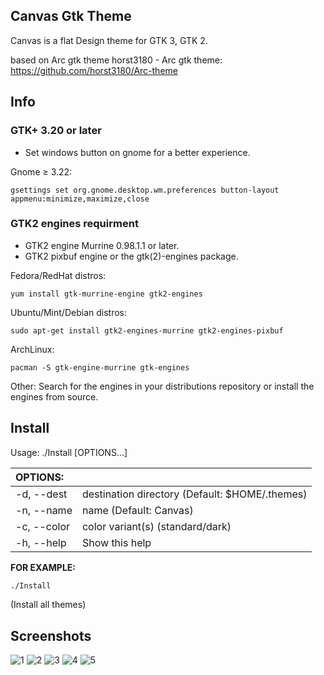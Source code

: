 ## Canvas Gtk Theme

Canvas is a flat Design theme for GTK 3, GTK 2.

based on Arc gtk theme
horst3180 - Arc gtk theme: https://github.com/horst3180/Arc-theme

## Info

### GTK+ 3.20 or later
- Set windows button on gnome for a better experience.

Gnome ≥ 3.22:

    gsettings set org.gnome.desktop.wm.preferences button-layout appmenu:minimize,maximize,close


### GTK2 engines requirment
- GTK2 engine Murrine 0.98.1.1 or later.
- GTK2 pixbuf engine or the gtk(2)-engines package.

Fedora/RedHat distros:

    yum install gtk-murrine-engine gtk2-engines

Ubuntu/Mint/Debian distros:

    sudo apt-get install gtk2-engines-murrine gtk2-engines-pixbuf

ArchLinux:

    pacman -S gtk-engine-murrine gtk-engines

Other:
Search for the engines in your distributions repository or install the engines from source.

## Install

Usage:  ./Install  [OPTIONS...]

|  OPTIONS:    | |
|:-------------|:-------------|
| -d, --dest   | destination directory (Default: $HOME/.themes) |
| -n, --name   | name (Default: Canvas) |
| -c, --color  | color variant(s) (standard/dark) |
| -h, --help   | Show this help |

**FOR EXAMPLE:**
```sh
./Install
```
(Install all themes)

## Screenshots
![1](https://github.com/vinceliuice/Canvas-theme/blob/images/screenshots/screenshot01.png?raw=true)
![2](https://github.com/vinceliuice/Canvas-theme/blob/images/screenshots/screenshot02.png?raw=true)
![3](https://github.com/vinceliuice/Canvas-theme/blob/images/screenshots/screenshot03.png?raw=true)
![4](https://github.com/vinceliuice/Canvas-theme/blob/images/screenshots/screenshot04.png?raw=true)
![5](https://github.com/vinceliuice/Canvas-theme/blob/images/screenshots/screenshot05.png?raw=true)
